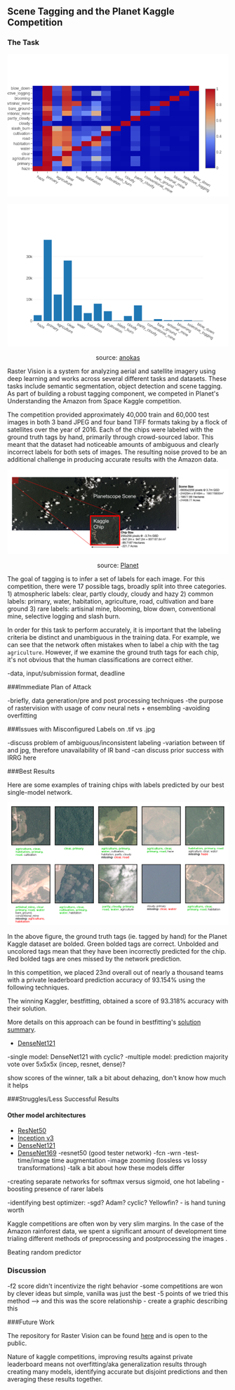 ## Scene Tagging and the Planet Kaggle Competition

### The Task

![](imgs/tags_correlation.png)

![](imgs/tags.png)
<p align="center">source: <a href="https://www.kaggle.com/anokas/data-exploration-analysis">anokas</a></p>

Raster Vision is a system for analyzing aerial and satellite imagery using deep learning and works across several different tasks and datasets. These tasks include semantic segmentation, object detection and scene tagging. As part of building a robust tagging component, we competed in Planet's Understanding the Amazon from Space Kaggle competition.

The competition provided approximately 40,000 train and 60,000 test images in both 3 band JPEG and four band TIFF formats taking by a flock of satellites over the year of 2016. Each of the chips were labeled with the ground truth tags by hand, primarily through crowd-sourced labor. This meant that the dataset had noticeable amounts of ambiguous and clearly incorrect labels for both sets of images. The resulting noise proved to be an additional challenge in producing accurate results with the Amazon data.

![](imgs/chipdesc.jpg)
<p align="center">source: <a href="https://www.kaggle.com/c/planet-understanding-the-amazon-from-space/data">Planet</a></p>

The goal of tagging is to infer a set of labels for each image. For this competition, there were 17 possible tags, broadly split into three categories. 1) atmospheric labels: clear, partly cloudy, cloudy and hazy 2) common labels: primary, water, habitation, agriculture, road, cultivation and bare ground 3) rare labels: artisinal mine, blooming, blow down, conventional mine, selective logging and slash burn.

In order for this task to perform accurately, it is important that the labeling criteria be distinct and unambiguous in the training data. For example, we can see that the network often mistakes when to label a chip with the tag `agriculture`. However, if we examine the ground truth tags for each chip, it's not obvious that the human classifications are correct either.

-data, input/submission format, deadline

###Immediate Plan of Attack

-briefly, data generation/pre and post processing techniques
-the purpose of rastervision with usage of conv neural nets + ensembling
-avoiding overfitting

###Issues with Misconfigured Labels on .tif vs .jpg

-discuss problem of ambiguous/inconsistent labeling
-variation between tif and jpg, therefore unavailability of IR band
	-can discuss prior success with IRRG here

###Best Results

Here are some examples of training chips with labels predicted by our best single-model network.

![Example tagging](imgs/debug_plots_labeled.png)

In the above figure, the ground truth tags (ie. tagged by hand) for the Planet Kaggle dataset are bolded. Green bolded tags are correct. Unbolded and uncolored tags mean that they have been incorrectly predicted for the chip. Red bolded tags are ones missed by the network prediction.

In this competition, we placed 23nd overall out of nearly a thousand teams with a private leaderboard prediction accuracy of 93.154% using the following techniques.

The winning Kaggler, bestfitting, obtained a score of 93.318% accuracy with their solution.

More details on this approach can be found in bestfitting's [solution summary](https://www.kaggle.com/c/planet-understanding-the-amazon-from-space/discussion/36809).

* [DenseNet121](https://arxiv.org/abs/1608.06993)

-single model: DenseNet121 with cyclic?
-multiple model: prediction majority vote over 5x5x5x (incep, resnet, dense)?

show scores of the winner, talk a bit about dehazing, don't know how much it helps

###Struggles/Less Successful Results

#### Other model architectures
* [ResNet50](https://arxiv.org/abs/1512.03385)
* [Inception v3](https://arxiv.org/abs/1512.00567)
* [DenseNet121](https://arxiv.org/abs/1608.06993)
* [DenseNet169](https://arxiv.org/abs/1608.06993)
-resnet50 (good tester network)
-fcn
-wrn
-test-time/image time augmentation
-image zooming (lossless vs lossy transformations)
-talk a bit about how these models differ

-creating separate networks for softmax versus sigmoid, one hot labeling
-boosting presence of rarer labels

-identifying best optimizer:
	-sgd? Adam? cyclic? Yellowfin?
	- is hand tuning worth

Kaggle competitions are often won by very slim margins. In the case of the Amazon rainforest data, we spent a significant amount of development time trialing different methods of preprocessing and postprocessing the images .

Beating random predictor

### Discussion

-f2 score didn't incentivize the right behavior
-some competitions are won by clever ideas but simple, vanilla was just the best
-5 points of we tried this method --> and this was the score relationship
		- create a graphic describing this

###Future Work

The repository for Raster Vision can be found [here](https://github.com/azavea/raster-vision/) and is open to the public.

Nature of kaggle competitions, improving results against private leaderboard means not overfitting/aka generalization results through creating many models, identifying accurate but disjoint predictions and then averaging these results together.
